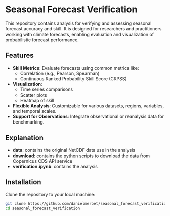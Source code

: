 # Seasonal Forecast Verification

This repository contains analysis for verifying and assessing seasonal forecast accuracy and skill. It is designed for researchers and practitioners working with climate forecasts, enabling evaluation and visualization of probabilistic forecast performance.

## Features

- **Skill Metrics**: Evaluate forecasts using common metrics like:
  - Correlation (e.g., Pearson, Spearman)
  - Continuous Ranked Probability Skill Score (CRPSS)
- **Visualization**: 
  - Time series comparisons
  - Scatter plots
  - Heatmap of skill 
- **Flexible Analysis**: Customizable for various datasets, regions, variables, and temporal scales.
- **Support for Observations**: Integrate observational or reanalysis data for benchmarking.

## Explanation
- **data**: contains the original NetCDF data use in the analysis
- **download**: contains the python scripts to download the data from Copernicus CDS API service
- **verification.ipynb**: contains the analysis

## Installation

Clone the repository to your local machine:

```bash
git clone https://github.com/danielmerbet/seasonal_forecast_verification.git
cd seasonal_forecast_verification
